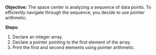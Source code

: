 **Objective:**
The space center is analyzing a sequence of data points. To efficiently navigate through the sequence, you decide to use pointer arithmetic.

**Steps:**
1. Declare an integer array.
2. Declare a pointer pointing to the first element of the array.
3. Print the first and second elements using pointer arithmetic.
